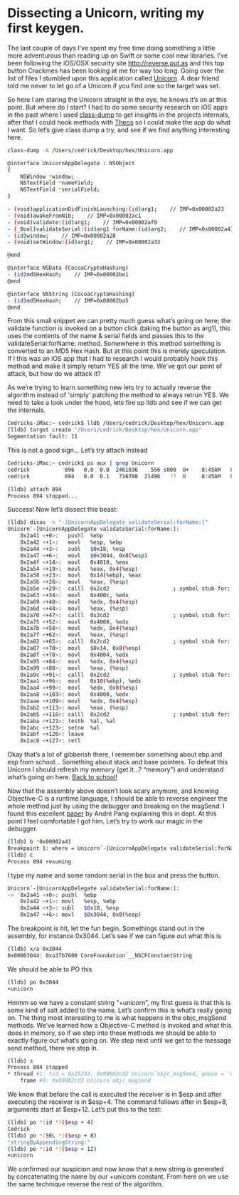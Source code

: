 # Dissecting a Unicorn, writing my first keygen.

The last couple of days I’ve spent my free time doing something a little more adventurous than reading up on Swift or some cool new libraries. I’ve been following the iOS/OSX security site http://reverse.put.as and this top button Crackmes has been looking at me for way too long. Going over the list of files I stumbled upon this application called [Unicorn](https://reverse.put.as/wp-content/uploads/2010/05/2-Unicorn.zip). 
A dear friend told me never to let go of a Unicorn if you find one so the target was set.

So here I am staring the Unicorn straight in the eye, he knows it’s on at this point. But where do I start? I had to do some security research on iOS apps in the past where I used [class-dump](http://stevenygard.com/projects/class-dump/) to get insights in the projects internals, after that I could hook methods with [Theos](http://iphonedevwiki.net/index.php/Theos) so I could make the app do what I want.
So let’s give class dump a try, and see if we find anything interesting here.

```bash
class-dump -A /Users/cedrick/Desktop/hex/Unicorn.app

@interface UnicornAppDelegate : NSObject
{
    NSWindow *window;
    NSTextField *nameField;
    NSTextField *serialField;
}

- (void)applicationDidFinishLaunching:(id)arg1;    // IMP=0x00002a23
- (void)awakeFromNib;    // IMP=0x00002ac1
- (void)validate:(id)arg1;    // IMP=0x00002af0
- (_Bool)validateSerial:(id)arg1 forName:(id)arg2;    // IMP=0x00002a41
- (id)window;    // IMP=0x00002a28
- (void)setWindow:(id)arg1;    // IMP=0x00002a33

@end

@interface NSData (CocoaCryptoHashing)
- (id)md5HexHash;    // IMP=0x00002be1
@end

@interface NSString (CocoaCryptoHashing)
- (id)md5HexHash;    // IMP=0x00002ba5
@end
```
From this small snippet we can pretty much guess what’s going on here; the validate function is invoked on a button click (taking the button as arg1), this uses the contents of the name & serial fields and passes this to the validateSerial:forName: method. Somewhere in this method something is converted to an MD5 Hex Hash. But at this point this is merely speculation. If I this was an iOS app that I had to research I would probably hook this method and make it simply return YES all the time. We've got our point of attack, but how do we attack it? 

As we’re trying to learn something new lets try to actually reverse the algorithm instead of 'simply' patching the method to always retrun YES. We need to take a look under the hood, lets fire up lldb and see if we can get the internals.
```bash
Cedricks-iMac:~ cedrick$ lldb /Users/cedrick/Desktop/hex/Unicorn.app
(lldb) target create "/Users/cedrick/Desktop/hex/Unicorn.app"
Segmentation fault: 11
```
This is not a good sign… Let’s try attach instead
```bash
Cedricks-iMac:~ cedrick$ ps aux | grep Unicorn
cedrick           896   0.0  0.0  2461036    556 s000  U+    8:45AM   0:00.00 grep Unicorn
cedrick           894   0.0  0.1   716708  21496   ??  U     8:45AM   0:00.20 /Users/cedrick/Desktop/hex/Unicorn.app/Contents/MacOS/Unicorn

(lldb) attach 894
Process 894 stopped...
```
Success! Now let’s dissect this beast:
```bash
(lldb) disas -n "-[UnicornAppDelegate validateSerial:forName:]"
Unicorn`-[UnicornAppDelegate validateSerial:forName:]:
    0x2a41 <+0>:   pushl  %ebp
    0x2a42 <+1>:   movl   %esp, %ebp
    0x2a44 <+3>:   subl   $0x18, %esp
    0x2a47 <+6>:   movl   $0x3044, 0x8(%esp)
    0x2a4f <+14>:  movl   0x4010, %eax
    0x2a54 <+19>:  movl   %eax, 0x4(%esp)
    0x2a58 <+23>:  movl   0x14(%ebp), %eax
    0x2a5b <+26>:  movl   %eax, (%esp)
    0x2a5e <+29>:  calll  0x2cd2                    ; symbol stub for: objc_msgSend
    0x2a63 <+34>:  movl   0x400c, %edx
    0x2a69 <+40>:  movl   %edx, 0x4(%esp)
    0x2a6d <+44>:  movl   %eax, (%esp)
    0x2a70 <+47>:  calll  0x2cd2                    ; symbol stub for: objc_msgSend
    0x2a75 <+52>:  movl   0x4008, %edx
    0x2a7b <+58>:  movl   %edx, 0x4(%esp)
    0x2a7f <+62>:  movl   %eax, (%esp)
    0x2a82 <+65>:  calll  0x2cd2                    ; symbol stub for: objc_msgSend
    0x2a87 <+70>:  movl   $0x14, 0x8(%esp)
    0x2a8f <+78>:  movl   0x4004, %edx
    0x2a95 <+84>:  movl   %edx, 0x4(%esp)
    0x2a99 <+88>:  movl   %eax, (%esp)
    0x2a9c <+91>:  calll  0x2cd2                    ; symbol stub for: objc_msgSend
    0x2aa1 <+96>:  movl   0x10(%ebp), %edx
    0x2aa4 <+99>:  movl   %edx, 0x8(%esp)
    0x2aa8 <+103>: movl   0x4000, %edx
    0x2aae <+109>: movl   %edx, 0x4(%esp)
    0x2ab2 <+113>: movl   %eax, (%esp)
    0x2ab5 <+116>: calll  0x2cd2                    ; symbol stub for: objc_msgSend
    0x2aba <+121>: testb  %al, %al
    0x2abc <+123>: setne  %al
    0x2abf <+126>: leave
    0x2ac0 <+127>: retl
```
Okay that’s a lot of gibberish there, I remember something about ebp and esp from school… Something about stack and base pointers. To defeat this Unicorn I should refresh my memory (get it…? “memory") and understand what’s going on here. [Back to school!](https://www.youtube.com/playlist?list=PLPXsMt57rLthf58PFYE9gOAsuyvs7T5W9)

Now that the assembly above doesn’t look scary anymore, and knowing Objective-C is a runtime language, I should be able to reverse engineer the whole method just by using the debugger and breaking on the msgSend. I found this excellent [paper](https://reverse.put.as/wp-content/uploads/2011/06/objective-c-internals.pdf) by André Pang explaining this in dept. At this point I feel comfortable I got him. Let’s try to work our magic in the debugger.
```bash
(lldb) b *0x00002a41
Breakpoint 1: where = Unicorn`-[UnicornAppDelegate validateSerial:forName:], address = 0x00002a41
(lldb) c
Process 894 resuming
```
I type my name and some random serial in the box and press the button.
```bash
Unicorn`-[UnicornAppDelegate validateSerial:forName:]:
->  0x2a41 <+0>: pushl  %ebp
    0x2a42 <+1>: movl   %esp, %ebp
    0x2a44 <+3>: subl   $0x18, %esp
    0x2a47 <+6>: movl   $0x3044, 0x8(%esp)
```
The breakpoint is hit, let the fun begin.
Somethings stand out in the assembly, for instance 0x3044. Let’s see if we can figure out what this is

```bash
(lldb) x/a 0x3044
0x00003044: 0xa37b7600 CoreFoundation`__NSCFConstantString
```
We should be able to PO this
```bash
(lldb) po 0x3044
+unicorn
```
Hmmm so we have a constant string “+unicorn”, my first guess is that this is some kind of salt added to the name. Let’s confirm this is what’s really going on. The thing most interesting to me is what happens in the objc_msgSend methods. We’ve learned how a Objective-C method is invoked and what this does in memory, so if we step into these methods we should be able to exactly figure out what’s going on. We step next until we get to the message send method, there we step in.
```bash
(lldb) s
Process 894 stopped
* thread #1: tid = 0x25233, 0x00002cd2 Unicorn`objc_msgSend, queue = 'com.apple.main-thread', stop reason = instruction step into
    frame #0: 0x00002cd2 Unicorn`objc_msgSend
```
We know that before the call is executed the receiver is in $esp and after executing the receiver is in $esp+4. The command follows after in $esp+8, arguments start at $esp+12. Let’s put this to the test:
```bash
(lldb) po *(id *)($esp + 4)
Cedrick
(lldb) po *(SEL *)($esp + 8)
"stringByAppendingString:"
(lldb) po *(id *)($esp + 12)
+unicorn
```
We confirmed our suspicion and now know that a new string is generated by concatenating the name by our +unicorn constant. From here on we use the same technique reverse the rest of the algorithm.




